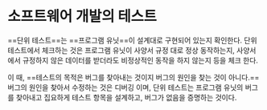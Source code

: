 # 소프트웨어 개발의 테스트
==단위 테스트==는 ==프로그램 유닛==이 설계대로 구현되어 있는지 확인한다. 
단위 테스트에서 체크하는 것은 프로그램 유닛이 사양서 규정 대로 정상 동작하는지, 사양서에서 규정하지 않은 데이터를 받더라도 비정상적인 동작을 하지 않는지 등을 체크 한다.

이 때, ==테스트의 목적은 버그를 찾아내는 것이지 버그의 원인을 찾는 것이 아니다.== 버그의 원인을 찾아서 수정하는 것은 디버깅 이며, 단위 테스트는 프로그램 유닛의 버그를 찾아내고 집요하게 테스트 항목을 설계하고, 버그가 없음을 증명하는 것이다. 